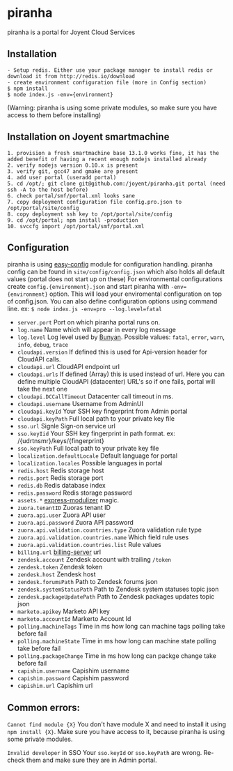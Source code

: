 # piranha

piranha is a portal for Joyent Cloud Services

## Installation
    - Setup redis. Either use your package manager to install redis or download it from http://redis.io/download
    - create environment configuration file (more in Config section)
    $ npm install
    $ node index.js -env={environment}
(Warning: piranha is using some private modules, so make sure you have access to them before installing)

## Installation on Joyent smartmachine
    1. provision a fresh smartmachine base 13.1.0 works fine, it has the added benefit of having a recent enough nodejs installed already
    2. verify nodejs version 0.10.x is present
    3. verify git, gcc47 and gmake are present
    4. add user portal (useradd portal)
    5. cd /opt/; git clone git@github.com:/joyent/piranha.git portal (need ssh -A to the host before)
    6. check portal/smf/portal.xml looks sane
    7. copy deployment configuration file config.pro.json to /opt/portal/site/config
    8. copy deployment ssh key to /opt/portal/site/config
    9. cd /opt/portal; npm install -production
    10. svccfg import /opt/portal/smf/portal.xml

## Configuration

piranha is using [easy-config][1] module for configuration handling.
piranha config can be found in `site/config/config.json` which also holds all default values (portal does not start up on these)
For environmental configurations create `config.{environment}.json` and start piranha with `-env={environment}` option. This will load your enviromental configuration on top of config.json.
You can also define configuration options using command line. ex: `$ node index.js -env=pro --log.level=fatal`


- `server.port` Port on which piranha portal runs on.
- `log.name` Name which will appear in every log message
- `log.level` Log level used by [Bunyan][2]. Possible values: `fatal`, `error`, `warn`, `info`, `debug`, `trace`
- `cloudapi.version` If defined this is used for Api-version header for CloudAPI calls.
- `cloudapi.url` CloudAPI endpoint url
- `cloudapi.urls` If defined (Array) this is used instead of url. Here you can define multiple CloudAPI (datacenter) URL's so if one fails, portal will take the next one
- `cloudapi.DCCallTimeout` Datacenter call timeout in ms.
- `cloudapi.username` Username from AdminUI
- `cloudapi.keyId` Your SSH key fingerprint from Admin portal
- `cloudapi.keyPath` Full local path to your private key file
- `sso.url` Signle Sign-on service url
- `sso.keyIid` Your SSH key fingerprint in path format. ex: /{udrtnsmr}/keys/{fingerprint}
- `sso.keyPath` Full local path to your private key file
- `localization.defaultLocale` Default language for portal
- `localization.locales` Possible languages in portal
- `redis.host` Redis storage host
- `redis.port` Redis storage port
- `redis.db` Redis database index
- `redis.password` Redis storage password
- `assets.*` [express-modulizer][1] magic.
- `zuora.tenantID` Zuoras tenant ID
- `zuora.api.user` Zuora API user
- `zuora.api.password` Zuora API password
- `zuora.api.validation.countries.type` Zuora validation rule type
- `zuora.api.validation.countries.name` Which field rule uses
- `zuora.api.validation.countries.list` Rule values
- `billing.url` [billing-server][4] url
- `zendesḱ.account` Zendesk account with trailing `/token`
- `zendesk.token` Zendesk token
- `zendesk.host` Zendesk host
- `zendesk.forumsPath` Path to Zendesk forums json
- `zendesk.systemStatusPath` Path to Zendesk system statuses topic json
- `zendesk.packageUpdatePath` Path to Zendesk packages updates topic json
- `marketo.apikey` Marketo API key
- `marketo.accountId` Markerto Account Id
- `polling.machineTags` Time in ms how long can machine tags polling take before fail
- `polling.machineState` Time in ms how long can machine state polling take before fail
- `polling.packageChange` Time in ms how long can packge change take before fail
- `capishim.username` Capishim username
- `capishim.password` Capishim password
- `capishim.url` Capishim url

## Common errors:
`Cannot find module {X}`
    You don't have module X and need to install it using `npm install {X}`. Make sure you have access to it, because piranha is using some private modules.

`Invalid developer` in SSO
    Your `sso.keyId` or `sso.keyPath` are wrong. Re-check them and make sure they are in Admin portal.

[1]:https://github.com/DeadAlready/node-easy-config
[2]:https://github.com/trentm/node-bunyan
[3]:https://github.com/joyent/node-express-modulizer
[4]:https://github.com/joyent/piranha-billing-server